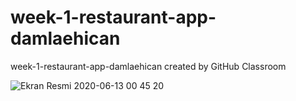 # week-1-restaurant-app-damlaehican
week-1-restaurant-app-damlaehican created by GitHub Classroom

![Ekran Resmi 2020-06-13 00 45 20](https://user-images.githubusercontent.com/35731884/84567917-ab553d80-ad84-11ea-860b-56410a73e9a1.png)
